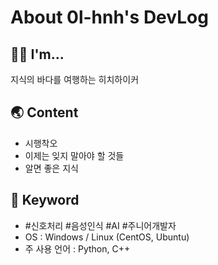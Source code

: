 # About 0l-hnh's DevLog

## 👩‍🚀 I'm...

지식의 바다를 여행하는 히치하이커

## 🌏 Content

* 시행착오
* 이제는 잊지 말아야 할 것들
* 알면 좋은 지식

## 🚀 Keyword

* #신호처리 #음성인식 #AI #주니어개발자
* OS : Windows / Linux (CentOS, Ubuntu)
* 주 사용 언어 : Python, C++
